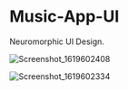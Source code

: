 # Music-App-UI
Neuromorphic UI Design. 

![Screenshot_1619602408](https://user-images.githubusercontent.com/55145996/116382233-518e2280-a833-11eb-90fe-8f6a73491572.png)

![Screenshot_1619602334](https://user-images.githubusercontent.com/55145996/116382272-5ce14e00-a833-11eb-9425-3b70b861268c.png)

